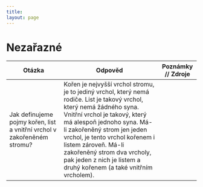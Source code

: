 ```yaml
---
title: 
layout: page
---
```



<script src="https://polyfill.io/v3/polyfill.min.js?features=es6"></script>
<script id="MathJax-script" async src="https://cdn.jsdelivr.net/npm/mathjax@3/es5/tex-mml-chtml.js"></script>

# Nezařazné


|Otázka|Odpověd|Poznámky // Zdroje |
|--------|---------|----------|
|Jak definujeme pojmy kořen, list a vnitřní vrchol v zakořeněném stromu?|Kořen je nejvyšší vrchol stromu, je to jediný vrchol, který nemá rodiče. List je takový vrchol, který nemá žádného syna. Vnitřní vrchol je takový, který má alespoň jednoho syna. Má-li zakořeněný strom jen jeden vrchol, je tento vrchol kořenem i listem zároveň. Má-li zakořeněný strom dva vrcholy, pak jeden z nich je listem a druhý kořenem \(a také vnitřním vrcholem\).<br>||
